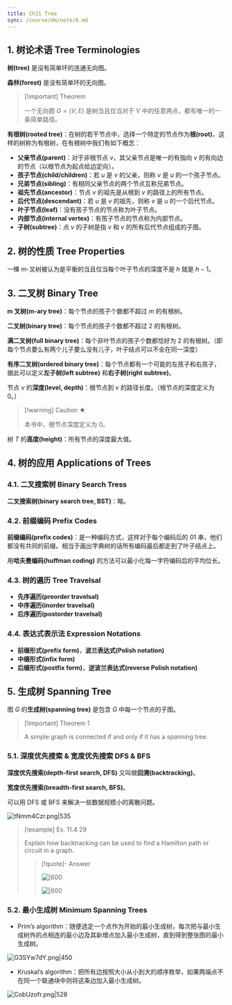 ```yaml
---
title: Ch11 Tree
sync: /course/dm/note/8.md
---
```


## 1. 树论术语 Tree Terminologies

**树(tree)** 是没有简单环的连通无向图。

**森林(forest)** 是没有简单环的无向图。

> [!important] Theorem
>
> 一个无向图 $G=(V,E)$ 是树当且仅当对于 $V$ 中的任意两点，都有唯一的一条简单路径。

**有根树(rooted tree)**：在树的若干节点中，选择一个特定的节点作为**根(root)**，这样的树称为有根树，在有根树中我们有如下概念：

- **父亲节点(parent)**：对于非根节点 $v$，其父亲节点是唯一的有指向 $v$ 的有向边的节点（以根节点为起点给边定向）。
- **孩子节点(child/children)**：若 $u$ 是 $v$ 的父亲，则称 $v$ 是 $u$ 的一个孩子节点。
- **兄弟节点(sibling)**：有相同父亲节点的两个节点互称兄弟节点。
- **祖先节点(ancestor)**：节点 $v$ 的祖先是从根到 $v$ 的路径上的所有节点。
- **后代节点(descendant)**：若 $u$ 是 $v$ 的祖先，则称 $v$ 是 $u$ 的一个后代节点。
- **叶子节点(leaf)**：没有孩子节点的节点称为叶子节点。
- **内部节点(internal vertex)**：有孩子节点的节点称为内部节点。
- **子树(subtree)**：点 $v$ 的子树是指 $v$ 和 $v$ 的所有后代节点组成的子图。

## 2. 树的性质 Tree Properties

一棵 m-叉树被认为是平衡的当且仅当每个叶子节点的深度不是 $h$ 就是 $h-1$。

## 3. 二叉树 Binary Tree

**m 叉树(m-ary tree)**：每个节点的孩子个数都不超过 $m$ 的有根树。

**二叉树(binary tree)**：每个节点的孩子个数都不超过 $2$ 的有根树。

**满二叉树(full binary tree)**：每个非叶节点的孩子个数都恰好为 $2$ 的有根树。（即每个节点要么有两个儿子要么没有儿子，叶子结点可以不全在同一深度）

**有序二叉树(ordered binary tree)**：每个节点都有一个可能的左孩子和右孩子，据此可以定义**左子树(left subtree)** 和**右子树(right subtree)**。

节点 $v$ 的**深度(level, depth)**：根节点到 $v$ 的路径长度。（根节点的深度定义为 $0$。）

> [!warning] Caution ★
>
> 本书中，根节点深度定义为 $0$。

树 $T$ 的**高度(height)**：所有节点的深度最大值。

## 4. 树的应用 Applications of Trees

### 4.1. 二叉搜索树 Binary Search Tress

**二叉搜索树(binary search tree, BST)**：略。

### 4.2. 前缀编码 Prefix Codes

**前缀编码(prefix codes)**：是一种编码方式，这样对于每个编码后的 01 串，他们都没有共同的前缀。相当于画出字典树的话所有编码最后都走到了叶子结点上。

用**哈夫曼编码(huffman coding)** 的方法可以最小化每一字符编码后的平均位长。

### 4.3. 树的遍历 Tree Travelsal

- **先序遍历(preorder travelsal)**
- **中序遍历(inorder travelsal)**
- **后序遍历(postorder travelsal)**

### 4.4. 表达式表示法 Expression Notations

- **前缀形式(prefix form)**，**波兰表达式(Polish notation)**
- **中缀形式(infix form)**
- **后缀形式(postfix form)**，**逆波兰表达式(reverse Polish notation)**

## 5. 生成树 Spanning Tree

图 $G$ 的**生成树(spanning tree)** 是包含 $G$ 中每一个节点的子图。

> [!important] Theorem 1
>
> A simple graph is connected if and only if it has a spanning tree.

### 5.1. 深度优先搜索 & 宽度优先搜索 DFS & BFS

**深度优先搜索(depth-first search, DFS)** 又叫做**回溯(backtracking)**。

**宽度优先搜索(breadth-first search, BFS)**。

可以用 DFS 或 BFS 来解决一些数据规模小的离散问题。

![tNmm4Czr.png|535](https://static.memset0.cn/img/v6/2024/06/22/tNmm4Czr.png)

> [!example] Ex. 11.4 29
>
> Explain how backtracking can be used to find a Hamilton path or circuit in a graph.
>
> > [!quote]- Answer
> >
> > ![|600](https://static.memset0.cn/img/v6/2024/06/22/APw1zFtg.png)
> >
> > ![|600](https://static.memset0.cn/img/v6/2024/06/22/re1sEyKF.png)

### 5.2. 最小生成树 Minimum Spanning Trees

- Prim’s algorithm：随便选定一个点作为开始的最小生成树，每次把与最小生成树外的点相连的最小边及其新增点加入最小生成树，直到得到整张图的最小生成树。

![G3SYw7dY.png|450](https://static.memset0.cn/img/v6/2024/06/22/G3SYw7dY.png)

- Kruskal’s algorithm：把所有边按照大小从小到大的顺序枚举，如果两端点不在同一个联通块中则将这条边加入最小生成树。

![CobUzofr.png|528](https://static.memset0.cn/img/v6/2024/06/22/CobUzofr.png)
